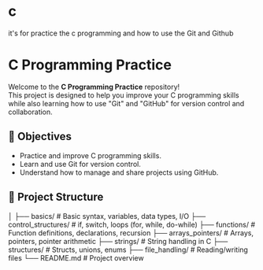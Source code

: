 # c
it's for practice the c programming and how to use the Git and Github
<br>
# C Programming Practice

Welcome to the **C Programming Practice** repository!  
This project is designed to help you improve your C programming skills while also learning how to use "Git" and "GitHub" for version control and collaboration.

## 📌 Objectives

- Practice and improve C programming skills.
- Learn and use Git for version control.
- Understand how to manage and share projects using GitHub.

## 📂 Project Structure

│
├── basics/ # Basic syntax, variables, data types, I/O
├── control_structures/ # if, switch, loops (for, while, do-while)
├── functions/ # Function definitions, declarations, recursion
├── arrays_pointers/ # Arrays, pointers, pointer arithmetic
├── strings/ # String handling in C
├── structures/ # Structs, unions, enums
├── file_handling/ # Reading/writing files
└── README.md # Project overview
